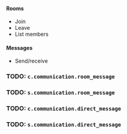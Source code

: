 #### Rooms
- Join
- Leave
- List members

#### Messages
- Send/receive

### TODO: `c.communication.room_message`
### TODO: `s.communication.room_message`
### TODO: `c.communication.direct_message`
### TODO: `s.communication.direct_message`
